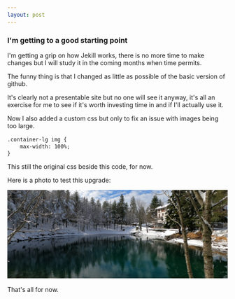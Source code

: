 ```yaml
---
layout: post
---
```


### I'm getting to a good starting point

I'm getting a grip on how Jekill works, there is no more time to make changes but I will study it in the coming months when time permits.

The funny thing is that I changed as little as possible of the basic version of github.

It's clearly not a presentable site but no one will see it anyway, it's all an exercise for me to see if it's worth investing time in and if I'll actually use it.

Now I also added a custom css but only to fix an issue with images being too large.

```
.container-lg img {
    max-width: 100%;
}
```

This still the original css beside this code, for now.

Here is a photo to test this upgrade:

![A local lake in the winter](/img/blade-lake.jpg)

That's all for now.